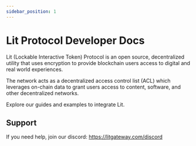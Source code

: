 ```yaml
---
sidebar_position: 1
---
```


# Lit Protocol Developer Docs

Lit (Lockable Interactive Token) Protocol is an open source, decentralized utility that uses encryption to provide blockchain users access to digital and real world experiences.

The network acts as a decentralized access control list (ACL) which leverages on-chain data to grant users access to content, software, and other decentralized networks.

Explore our guides and examples to integrate Lit.

## Support

If you need help, join our discord: https://litgateway.com/discord
